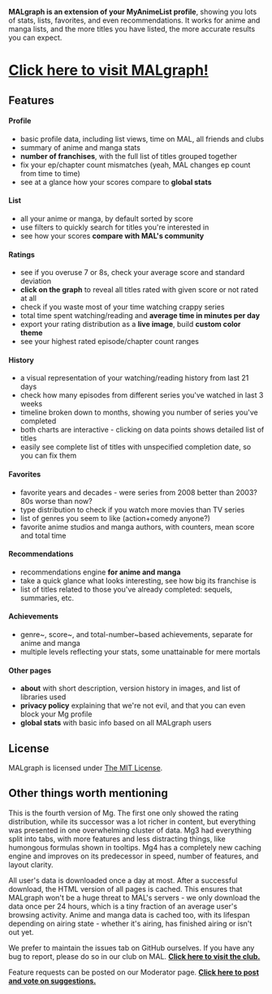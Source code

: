 **MALgraph is an extension of your MyAnimeList profile**, showing you lots of stats, lists, favorites, and even recommendations. It works for anime and manga lists, and the more titles you have listed, the more accurate results you can expect.


# [Click here to visit MALgraph!](http://mal.oko.im/)


## Features

#### Profile
* basic profile data, including list views, time on MAL, all friends and clubs
* summary of anime and manga stats
* **number of franchises**, with the full list of titles grouped together
* fix your ep/chapter count mismatches (yeah, MAL changes ep count from time to time)
* see at a glance how your scores compare to **global stats**

#### List
* all your anime or manga, by default sorted by score
* use filters to quickly search for titles you're interested in
* see how your scores **compare with MAL's community**

#### Ratings
* see if you overuse 7 or 8s, check your average score and standard deviation
* **click on the graph** to reveal all titles rated with given score or not rated at all
* check if you waste most of your time watching crappy series
* total time spent watching/reading and **average time in minutes per day**
* export your rating distribution as a **live image**, build **custom color theme**
* see your highest rated episode/chapter count ranges

#### History
* a visual representation of your watching/reading history from last 21 days
* check how many episodes from different series you've watched in last 3 weeks
* timeline broken down to months, showing you number of series you've completed
* both charts are interactive - clicking on data points shows detailed list of titles
* easily see complete list of titles with unspecified completion date, so you can fix them


#### Favorites
* favorite years and decades - were series from 2008 better than 2003? 80s worse than now?
* type distribution to check if you watch more movies than TV series
* list of genres you seem to like (action+comedy anyone?)
* favorite anime studios and manga authors, with counters, mean score and total time


#### Recommendations
* recommendations engine **for anime and manga**
* take a quick glance what looks interesting, see how big its franchise is
* list of titles related to those you've already completed: sequels, summaries, etc.


#### Achievements
* genre~, score~, and total-number~based achievements, separate for anime and manga
* multiple levels reflecting your stats, some unattainable for mere mortals


#### Other pages
* **about** with short description, version history in images, and list of libraries used
* **privacy policy** explaining that we're not evil, and that you can even block your Mg profile
* **global stats** with basic info based on all MALgraph users


## License
MALgraph is licensed under [The MIT License](http://opensource.org/licenses/MIT).

## Other things worth mentioning
This is the fourth version of Mg. The first one only showed the rating distribution, while its successor was a lot richer in content, but everything was presented in one overwhelming cluster of data. Mg3 had everything split into tabs, with more features and less distracting things, like humongous formulas shown in tooltips. Mg4 has a completely new caching engine and improves on its predecessor in speed, number of features, and layout clarity.

All user's data is downloaded once a day at most. After a successful download, the HTML version of all pages is cached. This ensures that MALgraph won't be a huge threat to MAL's servers - we only download the data once per 24 hours, which is a tiny fraction of an average user's browsing activity. Anime and manga data is cached too, with its lifespan depending on airing state - whether it's airing, has finished airing or isn't out yet.

We prefer to maintain the issues tab on GitHub ourselves. If you have any bug to report, please do so in our club on MAL. **[Click here to visit the club.](http://myanimelist.net/clubs.php?cid=30017)**

Feature requests can be posted on our Moderator page. **[Click here to post and vote on suggestions.](http://www.google.com/moderator/#15/e=20db62&t=20db62.40)**
